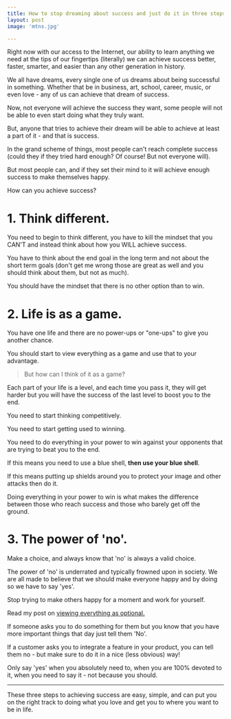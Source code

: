 ```yaml
---
title: How to stop dreaming about success and just do it in three steps. 
layout: post
image: 'mtns.jpg'

---
```


Right now with our access to the Internet, our ability to learn anything we need at the tips of our fingertips (literally) we can achieve success better, faster, smarter, and easier than any other generation in history.

We all have dreams, every single one of us dreams about being successful in something. Whether that be in business, art, school, career, music, or even love - any of us can achieve that dream of success.

Now, not everyone will achieve the success they want, some people will not be able to even start doing what they truly want.

But, anyone that tries to achieve their dream will be able to achieve at least a part of it - and that is success.

In the grand scheme of things, most people can't reach complete success (could they if they tried hard enough? Of course! But not everyone will).

But most people can, and if they set their mind to it will achieve enough success to make themselves happy.

How can you achieve success?

# **1. Think different.**

You need to begin to think different, you have to kill the mindset that you CAN'T and instead think about how you WILL achieve success.

You have to think about the end goal in the long term and not about the short term goals (don't get me wrong those are great as well and you should think about them, but not as much).

You should have the mindset that there is no other option than to win.

# **2. Life is as a game.**

You have one life and there are no power-ups or "one-ups" to give you another chance.

You should start to view everything as a game and use that to your advantage.

> But how can I think of it as a game?

Each part of your life is a level, and each time you pass it, they will get harder but you will have the success of the last level to boost you to the end.

You need to start thinking competitively.

You need to start getting used to winning.

You need to do everything in your power to win against your opponents that are trying to beat you to the end.

If this means you need to use a blue shell, **then use your blue shell**.

If this means putting up shields around you to protect your image and other attacks then do it.

Doing everything in your power to win is what makes the difference between those who reach success and those who barely get off the ground.

# **3. The power of 'no'.**

Make a choice, and always know that 'no' is always a valid choice.

The power of 'no' is underrated and typically frowned upon in society. We are all made to believe that we should make everyone happy and by doing so we have to say 'yes'.

Stop trying to make others happy for a moment and work for yourself. 

Read my post on [viewing everything as optional.](http://macleodsawyer.com/2015/05/16/view-everything-as-optional/)

If someone asks you to do something for them but you know that you have more important things that day just tell them 'No'.

If a customer asks you to integrate a feature in your product, you can tell them no - but make sure to do it in a nice (less obvious) way!

Only say 'yes' when you absolutely need to, when you are 100% devoted to it, when you need to say it - not because you should.

---

These three steps to achieving success are easy, simple, and can  put you on the right track to doing what you love and get you to where you want to be in life. 